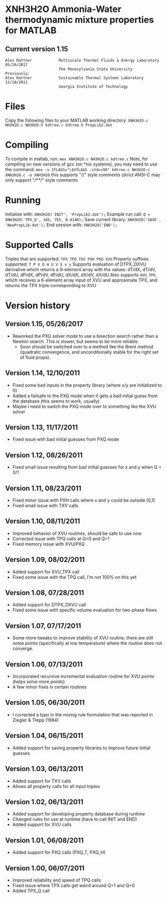 # XNH3H2O                 Ammonia-Water thermodynamic mixture properties for MATLAB
## Current version         1.15
    Alex Rattner            Multiscale Thermal Fluids & Energy Laboratory   05/26/2017
                            The Pennsylvania State University                                                    
    Previously:
    Alex Rattner            Sustainable Thermal Systems Laboratory          12/10/2011
                            Georgia Institute of Technology


# Files
Copy the following files to your MATLAB working directory:
`XNH3H2O.c NH3H2O.c NH3H2O.h kdtree.c kdtree.h PropLib2.dat`

# Compiling
To compile in matlab, run: `mex XNH3H2O.c NH3H2O.c kdtree.c`
Note, for compiling on new versions of gcc (on *nix systems), you may need to use the command:
`mex -v CFLAGS="\$CFLAGS -std=c99" kdtree.c NH3H2O.c XNH3H2O.c -o XNH3H2O`
this supports "//" style comments (strict ANSI-C may only support "/**/" style comments

# Running
Initialize with:  `XNH3H2O('INIT', 'PropLib2.dat');`
Example run call: `Q = XNH3H2O('TPX_Q', 345, 7E5, 0.4140);`
Save current library: `XNH3H2O('SAVE', 'NewPropLib.dat');`
End session with: `XNH3H2O('END');`

# Supported Calls
Triples that are supported:  `TPX TPQ TXV PXH PXQ XVU`
Property suffixes supported: `T P X Q H U V S x y`
Supports evaluation of DTPX_DXVU derivative which returns a 9-element array with the values: dT/dX, dT/dV, dT/dU, dP/dX, dP/dV, dP/dU, dX/dX, dX/dV, dX/dU
Also supports `XVU_TPX`, which receives a 6-element array input of XVU and approximate TPX, and returns the TPX triple corresponding to XVU


# Version history
## Version 1.15, 05/26/2017
* Reworked the PXQ solver mode to use a bisection search rather than a Newton search. This is slower, but seems to be more reliable.
    * Soon should be switched over to a method like the Brent method (quadratic convergence, and unconditionally stable for the right set of fluid props).


## Version 1.14,	12/10/2011
* Fixed some bad inputs in the property library (where x/y are initialized to 0)
* Added a failsafe to the PXQ mode when it gets a bad initial guess from the database (this seems to work, usually)
* Maybe I need to switch the PXQ mode over to something like the XVU solver

## Version 1.13, 11/17/2011
* Fixed issue with bad initial guesses from PXQ mode

## Version 1.12, 08/26/2011
* Fixed small issue resulting from bad initial guesses for x and y when Q = 0/1

## Version 1.11, 08/23/2011
* Fixed minor issue with PXH calls where x and y could be outside [0,1]
* Fixed small issue with TXV calls

## Version 1.10, 08/11/2011
* Improved behavior of XVU routines, should be safe to use now
* Corrected issue with TPQ calls at Q=0 and Q=1
* Fixed memory issue with XVU/PXQ

## Version 1.09, 08/02/2011
* Added support for XVU_TPX call
* Fixed some issue with the TPQ call, I'm not 100% on this yet

## Version 1.08, 07/28/2011
* Added support for DTPX_DXVU call
* Fixed some issue with specific volume evaluation for two-phase flows

## Version 1.07, 07/17/2011
* Some more tweaks to improve stability of XVU routine, there are still some points (specifically at low temperature) where the routine does not converge.

## Version 1.06, 07/13/2011
* Incorporated recursive incremental evaluation routine for XVU points (helps solve more points)
* A few minor fixes in certain routines

## Version 1.05, 06/30/2011
* I corrected a typo in the mixing rule formulation that was reported in Ziegler & Trepp (1984)

## Version 1.04, 06/15/2011
* Added support for saving property libraries to improve future initial guesses

## Version 1.03, 06/13/2011
* Added support for TXV calls
* Allows all property calls for all input triples

## Version 1.02, 06/13/2011
* Added support for developing property database during runtime
* Changed rules for use at runtime (have to call INIT and END)
* Added support for XVU calls

## Version 1.01, 06/08/2011
* Added support for PXQ calls (PXQ_T, PXQ_H)

## Version 1.00, 06/07/2011
* Improved reliability and speed of TPQ calls
* Fixed issue where TPX calls get weird around Q=1 and Q=0
* Added TPX_Q call
